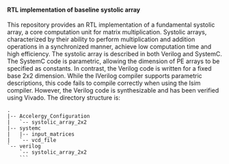 #### RTL implementation of baseline systolic array
This repository provides an RTL implementation of a fundamental systolic array, a core computation unit for matrix multiplication.
Systolic arrays, characterized by their ability to perform multiplication and addition operations in a synchronized manner, achieve low computation time and high efficiency.
The systolic array is described in both Verilog and SystemC. The SystemC code is parametric, allowing the dimension of PE arrays to be specified as constants. In contrast, the Verilog code is written for a fixed base 2x2 dimension. While the IVerilog compiler supports parametric descriptions, this code fails to compile correctly when using the Isim compiler. However, the Verilog code is synthesizable and has been verified using Vivado.
The directory structure is:
```
.
|-- Accelergy_Configuration
|   `-- systolic_array_2x2
|-- systemc
|   |-- input_matrices
|   `-- vcd_file
`-- verilog
    `-- systolic_array_2x2
    ```